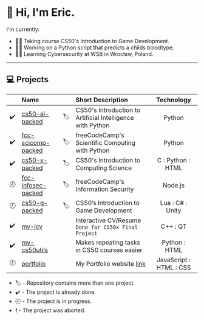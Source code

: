 # 👋 Hi, I'm Eric.

I'm currently:
- 👨‍💻 Taking course CS50's Introduction to Game Development.
- 👨‍🔬 Working on a Python script that predicts a childs bloodtype.
- 👨‍🎓 Learning Cybersecurity at WSB in Wrocław, Poland.


---

## 💻 Projects
|  | Name |  | Short Description | Technology
| :---: | :--- | :---: | :--- | :---:
:heavy_check_mark: | [cs50-ai-packed][cs50-ai-packed_link] | :label: | CS50's Introduction to Artificial Intelligence with Python | Python
:heavy_check_mark: | [fcc-scicomp-packed][fcc-scicomp-packed_link] | :label: | freeCodeCamp's Scientific Computing with Python | Python
:heavy_check_mark: | [cs50-x-packed][cs50-x-packed_link] | :label: | CS50's Introduction to Computing Science | C : Python : HTML
:clock8: | [fcc-infosec-packed][fcc-infosec-packed_link] | :label: | freeCodeCamp's Information Security | Node.js
:clock8: | [cs50-g-packed][cs50-g-packed_link] | :label: | CS50’s Introduction to Game Development | Lua : C# : Unity
:heavy_check_mark: | [my-icv][my-icv_link] |  | Interactive CV/Resume `Done for CS50x Final Project` | C++ : QT
:heavy_check_mark: | [my-cs50utils][my-cs50utils_link] |  | Makes repeating tasks in CS50 courses easier | Python : HTML
:clock8: | [portfolio][portfolio_link] |  | My Portfolio website [link][portfolio_web_link] | JavaScript : HTML : CSS

- :label: - Repository contains more than one project.
- :heavy_check_mark: - The project is already done.
- :clock8: - The project is in progress.
- :exclamation: - The project was aborted.

<!-- CS50 links -->
[cs50-ai-packed_link]: https://github.com/GrandEchoWhiskey/cs50-ai-packed
[cs50-x-packed_link]: https://github.com/GrandEchoWhiskey/cs50-x-packed
[cs50-g-packed_link]: https://github.com/GrandEchoWhiskey/cs50-g-packed

<!-- freeCodeCamp links -->
[fcc-scicomp-packed_link]: https://github.com/GrandEchoWhiskey/fcc-scicomp-packed
[fcc-infosec-packed_link]: https://github.com/GrandEchoWhiskey/fcc-infosec-packed

<!-- my links -->
[my-icv_link]: https://github.com/GrandEchoWhiskey/my-icv
[my-cs50utils_link]: https://github.com/GrandEchoWhiskey/my-cs50utils
[portfolio_link]: https://github.com/GrandEchoWhiskey/grandechowhiskey.github.io
[portfolio_web_link]: https://grandechowhiskey.github.io
